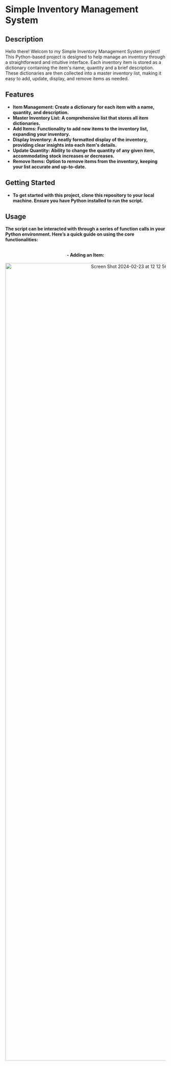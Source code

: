 <h1>Simple Inventory Management System</h1>



<h2>Description</h2>
Hello there! Welcom to my Simple Inventory Management System project! This Python-based project is designed to help manage an inventory through a straightforward and intuitive interface. Each inventory item is stored as a dictionary containing the item's name, quantity and a brief description. These dictionaries are then collected into a master inventory list, making it easy to add, update, display, and remove items as needed.
<br />


<h2>Features</h2>

- <b>Item Management: Create a dictionary for each item with a name, quantity, and description.<br /> 
- <b>Master Inventory List: A comprehensive list that stores all item dictionaries.</b>
- <b>Add Items: Functionality to add new items to the inventory list, expanding your inventory.</b>
- <b>Display Inventory: A neatly formatted display of the inventory, providing clear insights into each item's details.</b>
- <b>Update Quantity: Ability to change the quantity of any given item, accommodating stock increases or decreases.</b>
- <b>Remove Items: Option to remove items from the inventory, keeping your list accurate and up-to-date.
</b>

<h2>Getting Started</h2>

- <b>To get started with this project, clone this repository to your local machine. Ensure you have Python installed to run the script.</b> 

<h2>Usage</h2>
The script can be interacted with through a series of function calls in your Python environment. Here’s a quick guide on using the core functionalities:<br />
<br />

<p align="center">
- Adding an Item:</b>
<br />
<br />
<img width="789" alt="Screen Shot 2024-02-23 at 12 12 56 AM" src="https://github.com/jennafrank/Here-we-go-Lets-have-fun/assets/151777956/e7595831-018b-4a35-a23e-5f6991ab0369" height="80%" width="80%">
<br />
<br />
- Displaying the Inventory:</b>
<br />
<br />
<img width="516" alt="Screen Shot 2024-02-23 at 12 12 42 AM" src="https://github.com/jennafrank/Here-we-go-Lets-have-fun/assets/151777956/2e6f05d9-7d8c-4979-822b-207f167cc343"height="80%" width="80%">
<br />
<br />
- Updating an Item's Quantity:</b>
<br />
<br />
<img width="603" alt="Screen Shot 2024-02-23 at 12 12 31 AM" src="https://github.com/jennafrank/Here-we-go-Lets-have-fun/assets/151777956/6a4fd4d0-f7e0-4d9f-a334-06bb53fc56b8"height="80%" width="80%">
<br />
<br />
- Removing an Item:</b>
<br />
<br />
<img width="641" alt="Screen Shot 2024-02-23 at 12 13 16 AM" src="https://github.com/jennafrank/Here-we-go-Lets-have-fun/assets/151777956/c3495b95-a820-4b0d-a750-fefe36564e6b"height="80%" width="80%">
<br />
<br />
<br />

<h2>Contributing</h2>

- <b>Contributions to the Simple Inventory Management System are welcome! Whether it's adding new features, improving existing ones, or fixing bugs, feel free to fork the repository and submit a pull request.</b> 

<h2>License</h2>

- <b>This project is licensed under the MIT License - see the [LICENSE.md](LICENSE.md) file for details.
<br />
<br />
- <b>By utilizing this simple yet effective inventory management system, managing stock levels and item descriptions becomes a breeze. Whether for personal projects, small businesses, or educational purposes, this project provides a solid foundation for inventory management tasks.<br />


>
